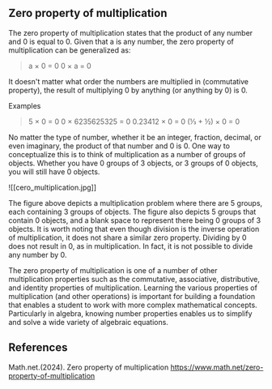 ## Zero property of multiplication

The zero property of multiplication states that the product of any number and 0 is equal to 0. Given that a is any number, the zero property of multiplication can be generalized as:

> a × 0 = 0
> 0 × a = 0

It doesn't matter what order the numbers are multiplied in (commutative property), the result of multiplying 0 by anything (or anything by 0) is 0.

Examples

> 5 × 0 = 0
> 0 × 6235625325 = 0
> 0.23412 × 0 = 0
> (⅓ + ½) × 0 = 0

No matter the type of number, whether it be an integer, fraction, decimal, or even imaginary, the product of that number and 0 is 0. One way to conceptualize this is to think of multiplication as a number of groups of objects. Whether you have 0 groups of 3 objects, or 3 groups of 0 objects, you will still have 0 objects.

![[cero_multiplication.jpg]]

The figure above depicts a multiplication problem where there are 5 groups, each containing 3 groups of objects. The figure also depicts 5 groups that contain 0 objects, and a blank space to represent there being 0 groups of 3 objects. It is worth noting that even though division is the inverse operation of multiplication, it does not share a similar zero property. Dividing by 0 does not result in 0, as in multiplication. In fact, it is not possible to divide any number by 0.

The zero property of multiplication is one of a number of other multiplication properties such as the commutative, associative, distributive, and identity properties of multiplication. Learning the various properties of multiplication (and other operations) is important for building a foundation that enables a student to work with more complex mathematical concepts. Particularly in algebra, knowing number properties enables us to simplify and solve a wide variety of algebraic equations.

## References
Math.net.(2024). Zero property of multiplication
  https://www.math.net/zero-property-of-multiplication